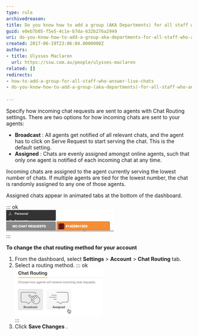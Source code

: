 ```yaml
---
type: rule
archivedreason: 
title: Do you know how to add a group (AKA Departments) for all staff who answer live chats?
guid: e0eb7b05-f5e5-4c1e-b7da-632b276a2949
uri: do-you-know-how-to-add-a-group-aka-departments-for-all-staff-who-answer-live-chats
created: 2017-06-19T23:06:04.0000000Z
authors:
- title: Ulysses Maclaren
  url: https://ssw.com.au/people/ulysses-maclaren
related: []
redirects:
- how-to-add-a-group-for-all-staff-who-answer-live-chats
- do-you-know-how-to-add-a-group-(aka-departments)-for-all-staff-who-answer-live-chats

---
```


Specify how incoming chat requests are sent to agents with Chat Routing settings. There are two options for how incoming chats are sent to your agents:

* **Broadcast** : All agents get notified of all relevant chats, and the agent has to click on Serve Request to start serving the chat. This is the default setting.
* **Assigned** : Chats are evenly assigned amongst online agents, such that only one agent is notified of each incoming chat at any time.


<!--endintro-->

Incoming chats are assigned to the agent currently serving the lowest number of chats. If multiple agents are tied for the lowest number, the chat is randomly assigned to any one of those agents.

Assigned chats appear in animated tabs at the bottom of the dashboard.

::: ok  
![](zendesk-departments-1.png)  
:::

**To change the chat routing method for your account**

1. From the dashboard, select  **Settings** &gt;  **Account** &gt;  **Chat Routing** tab.
2. Select a routing method.
::: ok  
![](zendesk-departments-2.png)  
:::
3. Click  **Save Changes** .
